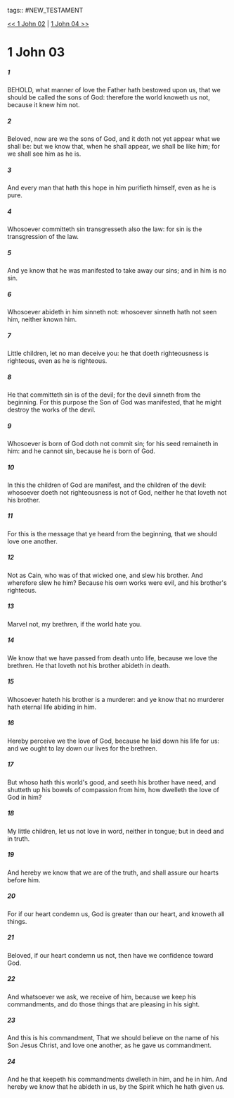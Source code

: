 tags:: #NEW_TESTAMENT

[<< 1 John 02](NEW_TESTAMENT/23_1_John/1_John_02.md) | [1 John 04 >>](NEW_TESTAMENT/23_1_John/1_John_04.md)

# 1 John 03

##### 1

BEHOLD, what manner of love the Father hath bestowed upon us, that we should be called the sons of God: therefore the world knoweth us not, because it knew him not.

##### 2

Beloved, now are we the sons of God, and it doth not yet appear what we shall be: but we know that, when he shall appear, we shall be like him; for we shall see him as he is.

##### 3

And every man that hath this hope in him purifieth himself, even as he is pure.

##### 4

Whosoever committeth sin transgresseth also the law: for sin is the transgression of the law.

##### 5

And ye know that he was manifested to take away our sins; and in him is no sin.

##### 6

Whosoever abideth in him sinneth not: whosoever sinneth hath not seen him, neither known him.

##### 7

Little children, let no man deceive you: he that doeth righteousness is righteous, even as he is righteous.

##### 8

He that committeth sin is of the devil; for the devil sinneth from the beginning. For this purpose the Son of God was manifested, that he might destroy the works of the devil.

##### 9

Whosoever is born of God doth not commit sin; for his seed remaineth in him: and he cannot sin, because he is born of God.

##### 10

In this the children of God are manifest, and the children of the devil: whosoever doeth not righteousness is not of God, neither he that loveth not his brother.

##### 11

For this is the message that ye heard from the beginning, that we should love one another.

##### 12

Not as Cain, who was of that wicked one, and slew his brother. And wherefore slew he him? Because his own works were evil, and his brother's righteous.

##### 13

Marvel not, my brethren, if the world hate you.

##### 14

We know that we have passed from death unto life, because we love the brethren. He that loveth not his brother abideth in death.

##### 15

Whosoever hateth his brother is a murderer: and ye know that no murderer hath eternal life abiding in him.

##### 16

Hereby perceive we the love of God, because he laid down his life for us: and we ought to lay down our lives for the brethren.

##### 17

But whoso hath this world's good, and seeth his brother have need, and shutteth up his bowels of compassion from him, how dwelleth the love of God in him?

##### 18

My little children, let us not love in word, neither in tongue; but in deed and in truth.

##### 19

And hereby we know that we are of the truth, and shall assure our hearts before him.

##### 20

For if our heart condemn us, God is greater than our heart, and knoweth all things.

##### 21

Beloved, if our heart condemn us not, then have we confidence toward God.

##### 22

And whatsoever we ask, we receive of him, because we keep his commandments, and do those things that are pleasing in his sight.

##### 23

And this is his commandment, That we should believe on the name of his Son Jesus Christ, and love one another, as he gave us commandment.

##### 24

And he that keepeth his commandments dwelleth in him, and he in him. And hereby we know that he abideth in us, by the Spirit which he hath given us.
